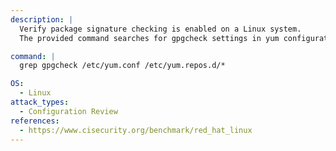 ```yaml
---
description: |
  Verify package signature checking is enabled on a Linux system.
  The provided command searches for gpgcheck settings in yum configuration files to ensure package integrity verification is enforced, aiding in configuration review and security assessment.

command: |
  grep gpgcheck /etc/yum.conf /etc/yum.repos.d/*

OS:
  - Linux
attack_types:
  - Configuration Review
references:
  - https://www.cisecurity.org/benchmark/red_hat_linux
---
```


